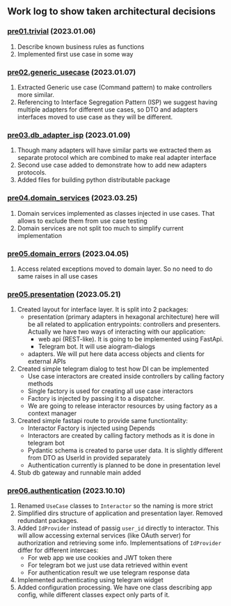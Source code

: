 ## Work log to show taken architectural decisions

### [pre01.trivial](../../../tree/pre01.trivial) (2023.01.06)

1. Describe known business rules as functions
2. Implemented first use case in some way

### [pre02.generic_usecase](../../../tree/pre02.generic_usecase) (2023.01.07)

1. Extracted Generic use case (Command pattern) to make controllers more
   similar.
2. Referencing to Interface Segregation Pattern (ISP) we suggest having
   multiple adapters for different use cases, so DTO and adapters interfaces
   moved to use case as they will be different.

### [pre03.db_adapter_isp](../../../tree/pre03.db_adapter_isp) (2023.01.09)

1. Though many adapters will have similar parts we extracted them as separate
   protocol which are combined to make real adapter interface
2. Second use case added to demonstrate how to add new adapters protocols.
3. Added files for building python distributable package

### [pre04.domain_services](../../../tree/pre04.domain_services) (2023.03.25)

1. Domain services implemented as classes injected in use cases. That allows to
   exclude them from use case testing
2. Domain services are not split too much to simplify current implementation

### [pre05.domain_errors](../../../tree/pre05.domain_errors) (2023.04.05)

1. Access related exceptions moved to domain layer. So no need to do same
   raises in all use cases

### [pre05.presentation](../../../tree/pre05.presentation) (2023.05.21)

1. Created layout for interface layer. It is split into 2 packages:
    * presentation (primary adapters in hexagonal architecture) here will be
      all related to application entrypoints: controllers and presenters.
      Actually we have two ways of interacting with our application:
        * web api (REST-like). It is going to be implemented using FastApi.
        * Telegram bot. It will use aiogram-dialogs
    * adapters. We will put here data access objects and clients for external
      APIs
2. Created simple telegram dialog to test how DI can be implemented
    * Use case interactors are created inside controllers by calling factory
      methods
    * Single factory is used for creating all use case interactors
    * Factory is injected by passing it to a dispatcher.
    * We are going to release interactor resources by using factory as a
      context manager
3. Created simple fastapi route to provide same functiontality:
    * Interactor Factory is injected using Depends
    * Interactors are created by calling factory methods as it is done in
      telegram bot
    * Pydantic schema is created to parse user data. It is slightly different
      from DTO as UserId in provided separately
    * Authentication currently is planned to be done in presentation level
3. Stub db gateway and runnable main added

### [pre06.authentication](../../../tree/pre06.authentication) (2023.10.10)

1. Renamed `UseCase` classes to `Interactor` so the naming is more strict
2. Simplified dirs structure of application and presentation layer. Removed redundant packages.
3. Added `IdProvider` instead of passig `user_id` directly to interactor. This will allow accessing external services (like OAuth server) for authorization and retrieving some info. Implementsations of `IdProvider` differ for different intercaes:
   * For web app we use cookies and JWT token there
   * For telegram bot we just use data retrieved within event
   * For authentication result we use telegram response data
4. Implemented authenticating using telegram widget
5. Added configuration processing. We have one class describing app config, while different classes expect only parts of it.
